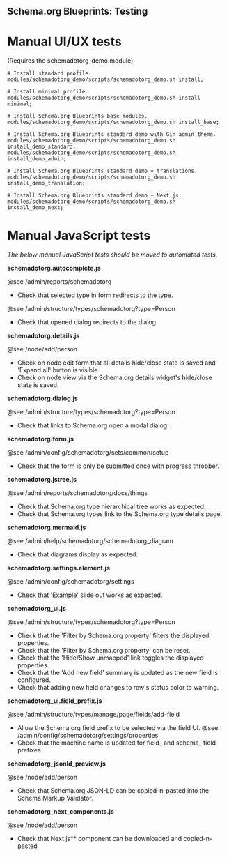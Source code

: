 Schema.org Blueprints: Testing
------------------------------

# Manual UI/UX tests 

(Requires the schemadotorg_demo.module)

```
# Install standard profile.
modules/schemadotorg_demo/scripts/schemadotorg_demo.sh install;

# Install minimal profile.
modules/schemadotorg_demo/scripts/schemadotorg_demo.sh install minimal;

# Install Schema.org Blueprints base modules.
modules/schemadotorg_demo/scripts/schemadotorg_demo.sh install_base;

# Install Schema.org Blueprints standard demo with Gin admin theme.
modules/schemadotorg_demo/scripts/schemadotorg_demo.sh install_demo_standard;
modules/schemadotorg_demo/scripts/schemadotorg_demo.sh install_demo_admin;

# Install Schema.org Blueprints standard demo + translations.
modules/schemadotorg_demo/scripts/schemadotorg_demo.sh install_demo_translation;

# Install Schema.org Blueprints standard demo + Next.js.
modules/schemadotorg_demo/scripts/schemadotorg_demo.sh install_demo_next;
```

# Manual JavaScript tests

_The below manual JavaScript tests should be moved to automated tests._

**schemadotorg.autocomplete.js**

@see /admin/reports/schemadotorg

- Check that selected type in form redirects to the type.

@see /admin/structure/types/schemadotorg?type=Person

- Check that opened dialog redirects to the dialog.

**schemadotorg.details.js**

@see /node/add/person

- Check on node edit form that all details hide/close state is saved 
  and 'Expand all' button is visible.
- Check on node view via the Schema.org details widget's hide/close state is saved.

**schemadotorg.dialog.js**

@see /admin/structure/types/schemadotorg?type=Person

- Check that links to Schema.org open a modal dialog.

**schemadotorg.form.js**

@see /admin/config/schemadotorg/sets/common/setup

- Check that the form is only be submitted once with progress throbber.

**schemadotorg.jstree.js**

@see /admin/reports/schemadotorg/docs/things

- Check that Schema.org type hierarchical tree works as expected.
- Check that Schema.org types link to the Schema.org type details page.

**schemadotorg.mermaid.js**

@see /admin/help/schemadotorg/schemadotorg_diagram

- Check that diagrams display as expected.

**schemadotorg.settings.element.js**

@see /admin/config/schemadotorg/settings

- Check that 'Example' slide out works as expected.

**schemadotorg_ui.js**

@see /admin/structure/types/schemadotorg?type=Person

- Check that the 'Filter by Schema.org property' filters the displayed properties.
- Check that the 'Filter by Schema.org property' can be reset.
- Check that the 'Hide/Show unmapped' link toggles the displayed properties.
- Check that the 'Add new field' summary is updated as the new field is configured.
- Check that adding new field changes to row's status color to warning.

**schemadotorg_ui.field_prefix.js**

@see /admin/structure/types/manage/page/fields/add-field

- Allow the Schema.org field prefix to be selected via the field UI.
  @see /admin/config/schemadotorg/settings/properties
- Check that the machine name is updated for field_ and schema_ field prefixes.

**schemadotorg_jsonld_preview.js**

@see /node/add/person

- Check that Schema.org JSON-LD can be copied-n-pasted into the Schema Markup Validator.

**schemadotorg_next_components.js**

@see /node/add/person

- Check that Next.js** component can be downloaded and copied-n-pasted
